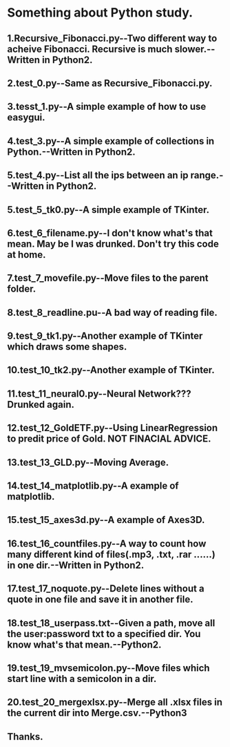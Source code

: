 # Something about Python study.
## 1.Recursive_Fibonacci.py--Two different way to acheive Fibonacci. Recursive is much slower.--Written in Python2.
## 2.test_0.py--Same as Recursive_Fibonacci.py.
## 3.tesst_1.py--A simple example of how to use easygui.
## 4.test_3.py--A simple example of collections in Python.--Written in Python2.
## 5.test_4.py--List all the ips between an ip range.--Written in Python2.
## 5.test_5_tk0.py--A simple example of TKinter.
## 6.test_6_filename.py--I don't know what's that mean. May be I was drunked. Don't try this code at home.
## 7.test_7_movefile.py--Move files to the parent folder.
## 8.test_8_readline.pu--A bad way of reading file.
## 9.test_9_tk1.py--Another example of TKinter which draws some shapes.
## 10.test_10_tk2.py--Another example of TKinter.
## 11.test_11_neural0.py--Neural Network??? Drunked again.
## 12.test_12_GoldETF.py--Using LinearRegression to predit price of Gold. NOT FINACIAL ADVICE.
## 13.test_13_GLD.py--Moving Average.
## 14.test_14_matplotlib.py--A example of matplotlib.
## 15.test_15_axes3d.py--A example of Axes3D.
## 16.test_16_countfiles.py--A way to count how many different kind of files(.mp3, .txt, .rar ......) in one dir.--Written in Python2.
## 17.test_17_noquote.py--Delete lines without a quote in one file and save it in another file.
## 18.test_18_userpass.txt--Given a path, move all the user:password txt to a specified dir. You know what's that mean.--Python2.
## 19.test_19_mvsemicolon.py--Move files which start line with a semicolon in a dir.
## 20.test_20_mergexlsx.py--Merge all .xlsx files in the current dir into Merge.csv.--Python3
## Thanks.
